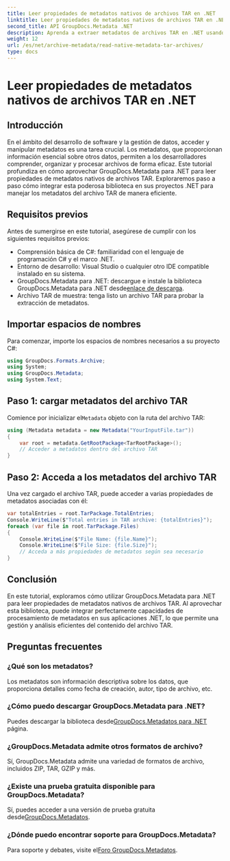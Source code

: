 ```yaml
---
title: Leer propiedades de metadatos nativos de archivos TAR en .NET
linktitle: Leer propiedades de metadatos nativos de archivos TAR en .NET
second_title: API GroupDocs.Metadata .NET
description: Aprenda a extraer metadatos de archivos TAR en .NET usando GroupDocs.Metadata. Este tutorial lo guía a través del proceso paso a paso.
weight: 12
url: /es/net/archive-metadata/read-native-metadata-tar-archives/
type: docs
---
```

# Leer propiedades de metadatos nativos de archivos TAR en .NET

## Introducción
En el ámbito del desarrollo de software y la gestión de datos, acceder y manipular metadatos es una tarea crucial. Los metadatos, que proporcionan información esencial sobre otros datos, permiten a los desarrolladores comprender, organizar y procesar archivos de forma eficaz. Este tutorial profundiza en cómo aprovechar GroupDocs.Metadata para .NET para leer propiedades de metadatos nativos de archivos TAR. Exploraremos paso a paso cómo integrar esta poderosa biblioteca en sus proyectos .NET para manejar los metadatos del archivo TAR de manera eficiente.
## Requisitos previos
Antes de sumergirse en este tutorial, asegúrese de cumplir con los siguientes requisitos previos:
- Comprensión básica de C#: familiaridad con el lenguaje de programación C# y el marco .NET.
- Entorno de desarrollo: Visual Studio o cualquier otro IDE compatible instalado en su sistema.
-  GroupDocs.Metadata para .NET: descargue e instale la biblioteca GroupDocs.Metadata para .NET desde[enlace de descarga](https://releases.groupdocs.com/metadata/net/).
- Archivo TAR de muestra: tenga listo un archivo TAR para probar la extracción de metadatos.

## Importar espacios de nombres
Para comenzar, importe los espacios de nombres necesarios a su proyecto C#:
```csharp
using GroupDocs.Formats.Archive;
using System;
using GroupDocs.Metadata;
using System.Text;
```
## Paso 1: cargar metadatos del archivo TAR
 Comience por inicializar el`Metadata` objeto con la ruta del archivo TAR:
```csharp
using (Metadata metadata = new Metadata("YourInputFile.tar"))
{
    var root = metadata.GetRootPackage<TarRootPackage>();
    // Acceder a metadatos dentro del archivo TAR
}
```
## Paso 2: Acceda a los metadatos del archivo TAR
Una vez cargado el archivo TAR, puede acceder a varias propiedades de metadatos asociadas con él:
```csharp
var totalEntries = root.TarPackage.TotalEntries;
Console.WriteLine($"Total entries in TAR archive: {totalEntries}");
foreach (var file in root.TarPackage.Files)
{
    Console.WriteLine($"File Name: {file.Name}");
    Console.WriteLine($"File Size: {file.Size}");
    // Acceda a más propiedades de metadatos según sea necesario
}
```

## Conclusión
En este tutorial, exploramos cómo utilizar GroupDocs.Metadata para .NET para leer propiedades de metadatos nativos de archivos TAR. Al aprovechar esta biblioteca, puede integrar perfectamente capacidades de procesamiento de metadatos en sus aplicaciones .NET, lo que permite una gestión y análisis eficientes del contenido del archivo TAR.

## Preguntas frecuentes
### ¿Qué son los metadatos?
Los metadatos son información descriptiva sobre los datos, que proporciona detalles como fecha de creación, autor, tipo de archivo, etc.
### ¿Cómo puedo descargar GroupDocs.Metadata para .NET?
 Puedes descargar la biblioteca desde[GroupDocs.Metadatos para .NET](https://releases.groupdocs.com/metadata/net/) página.
### ¿GroupDocs.Metadata admite otros formatos de archivo?
Sí, GroupDocs.Metadata admite una variedad de formatos de archivo, incluidos ZIP, TAR, GZIP y más.
### ¿Existe una prueba gratuita disponible para GroupDocs.Metadata?
 Sí, puedes acceder a una versión de prueba gratuita desde[GroupDocs.Metadatos](https://releases.groupdocs.com/).
### ¿Dónde puedo encontrar soporte para GroupDocs.Metadata?
 Para soporte y debates, visite el[Foro GroupDocs.Metadatos](https://forum.groupdocs.com/c/metadata/14).